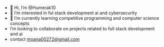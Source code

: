 - 👋 Hi, I’m @Humerak10
- 👀 I’m interested in ful stack development ai and cybersecurity
- 🌱 I’m currently learning competitive programming and computer science concepts
-  I’m looking to collaborate on projects related to full stack development and ai
- contact moana00272@gmail.com

<!---
Humerak10/Humerak10 is a ✨ special ✨ repository because its `README.md` (this file) appears on your GitHub profile.
You can click the Preview link to take a look at your changes.
--->

